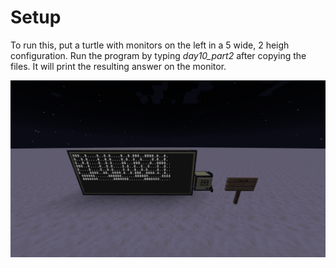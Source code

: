 # Setup
To run this, put a turtle with monitors on the left in a 5 wide, 2 heigh configuration. Run the program by typing *day10_part2* after copying the files. It will print the resulting answer on the monitor.

![Alt text](./day10.png "CC:monitors!")